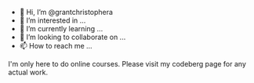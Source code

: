 - 👋 Hi, I’m @grantchristophera
- 👀 I’m interested in ...
- 🌱 I’m currently learning ...
- 💞️ I’m looking to collaborate on ...
- 📫 How to reach me ...

<!---
grantchristophera/grantchristophera is a ✨ special ✨ repository because its `README.md` (this file) appears on your GitHub profile.
You can click the Preview link to take a look at your changes.
--->


I'm only here to do online courses. Please visit my codeberg page for any actual work.
